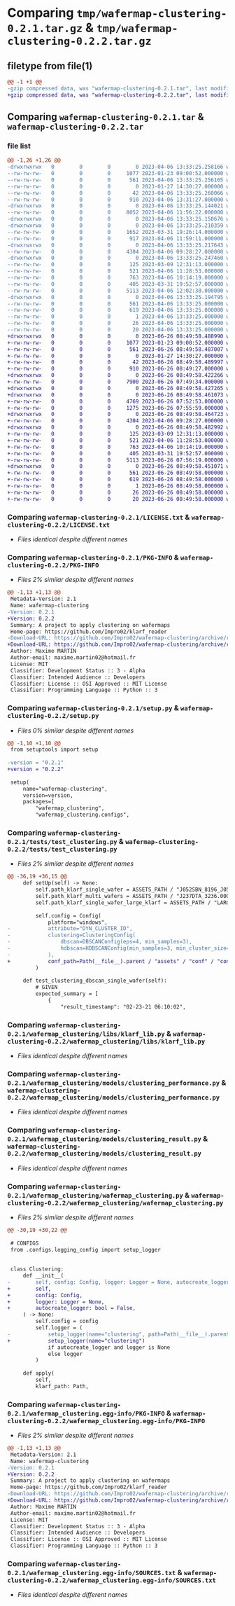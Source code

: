 # Comparing `tmp/wafermap-clustering-0.2.1.tar.gz` & `tmp/wafermap-clustering-0.2.2.tar.gz`

## filetype from file(1)

```diff
@@ -1 +1 @@
-gzip compressed data, was "wafermap-clustering-0.2.1.tar", last modified: Thu Apr  6 13:33:25 2023, max compression
+gzip compressed data, was "wafermap-clustering-0.2.2.tar", last modified: Mon Jun 26 08:49:58 2023, max compression
```

## Comparing `wafermap-clustering-0.2.1.tar` & `wafermap-clustering-0.2.2.tar`

### file list

```diff
@@ -1,26 +1,26 @@
-drwxrwxrwx   0        0        0        0 2023-04-06 13:33:25.258166 wafermap-clustering-0.2.1/
--rw-rw-rw-   0        0        0     1077 2023-01-23 09:00:52.000000 wafermap-clustering-0.2.1/LICENSE.txt
--rw-rw-rw-   0        0        0      561 2023-04-06 13:33:25.256165 wafermap-clustering-0.2.1/PKG-INFO
--rw-rw-rw-   0        0        0        0 2023-01-27 14:30:27.000000 wafermap-clustering-0.2.1/README.md
--rw-rw-rw-   0        0        0       42 2023-04-06 13:33:25.260066 wafermap-clustering-0.2.1/setup.cfg
--rw-rw-rw-   0        0        0      910 2023-04-06 13:31:27.000000 wafermap-clustering-0.2.1/setup.py
-drwxrwxrwx   0        0        0        0 2023-04-06 13:33:25.144021 wafermap-clustering-0.2.1/tests/
--rw-rw-rw-   0        0        0     8052 2023-04-06 11:56:22.000000 wafermap-clustering-0.2.1/tests/test_clustering.py
-drwxrwxrwx   0        0        0        0 2023-04-06 13:33:25.150676 wafermap-clustering-0.2.1/wafermap_clustering/
-drwxrwxrwx   0        0        0        0 2023-04-06 13:33:25.210359 wafermap-clustering-0.2.1/wafermap_clustering/configs/
--rw-rw-rw-   0        0        0     1652 2023-03-31 19:26:14.000000 wafermap-clustering-0.2.1/wafermap_clustering/configs/config.py
--rw-rw-rw-   0        0        0      917 2023-04-06 11:59:11.000000 wafermap-clustering-0.2.1/wafermap_clustering/configs/logging_config.py
-drwxrwxrwx   0        0        0        0 2023-04-06 13:33:25.217643 wafermap-clustering-0.2.1/wafermap_clustering/libs/
--rw-rw-rw-   0        0        0     4304 2023-04-06 09:28:27.000000 wafermap-clustering-0.2.1/wafermap_clustering/libs/klarf_lib.py
-drwxrwxrwx   0        0        0        0 2023-04-06 13:33:25.247460 wafermap-clustering-0.2.1/wafermap_clustering/models/
--rw-rw-rw-   0        0        0      125 2023-03-09 12:31:13.000000 wafermap-clustering-0.2.1/wafermap_clustering/models/clustered_defect.py
--rw-rw-rw-   0        0        0      521 2023-04-06 11:28:53.000000 wafermap-clustering-0.2.1/wafermap_clustering/models/clustering_performance.py
--rw-rw-rw-   0        0        0      763 2023-04-06 10:14:19.000000 wafermap-clustering-0.2.1/wafermap_clustering/models/clustering_result.py
--rw-rw-rw-   0        0        0      405 2023-03-31 19:52:57.000000 wafermap-clustering-0.2.1/wafermap_clustering/models/config.py
--rw-rw-rw-   0        0        0     5113 2023-04-06 12:02:30.000000 wafermap-clustering-0.2.1/wafermap_clustering/wafermap_clustering.py
-drwxrwxrwx   0        0        0        0 2023-04-06 13:33:25.194795 wafermap-clustering-0.2.1/wafermap_clustering.egg-info/
--rw-rw-rw-   0        0        0      561 2023-04-06 13:33:25.000000 wafermap-clustering-0.2.1/wafermap_clustering.egg-info/PKG-INFO
--rw-rw-rw-   0        0        0      619 2023-04-06 13:33:25.000000 wafermap-clustering-0.2.1/wafermap_clustering.egg-info/SOURCES.txt
--rw-rw-rw-   0        0        0        1 2023-04-06 13:33:25.000000 wafermap-clustering-0.2.1/wafermap_clustering.egg-info/dependency_links.txt
--rw-rw-rw-   0        0        0       26 2023-04-06 13:33:25.000000 wafermap-clustering-0.2.1/wafermap_clustering.egg-info/requires.txt
--rw-rw-rw-   0        0        0       20 2023-04-06 13:33:25.000000 wafermap-clustering-0.2.1/wafermap_clustering.egg-info/top_level.txt
+drwxrwxrwx   0        0        0        0 2023-06-26 08:49:58.488990 wafermap-clustering-0.2.2/
+-rw-rw-rw-   0        0        0     1077 2023-01-23 09:00:52.000000 wafermap-clustering-0.2.2/LICENSE.txt
+-rw-rw-rw-   0        0        0      561 2023-06-26 08:49:58.487007 wafermap-clustering-0.2.2/PKG-INFO
+-rw-rw-rw-   0        0        0        0 2023-01-27 14:30:27.000000 wafermap-clustering-0.2.2/README.md
+-rw-rw-rw-   0        0        0       42 2023-06-26 08:49:58.489997 wafermap-clustering-0.2.2/setup.cfg
+-rw-rw-rw-   0        0        0      910 2023-06-26 08:49:27.000000 wafermap-clustering-0.2.2/setup.py
+drwxrwxrwx   0        0        0        0 2023-06-26 08:49:58.422266 wafermap-clustering-0.2.2/tests/
+-rw-rw-rw-   0        0        0     7900 2023-06-26 07:49:34.000000 wafermap-clustering-0.2.2/tests/test_clustering.py
+drwxrwxrwx   0        0        0        0 2023-06-26 08:49:58.427265 wafermap-clustering-0.2.2/wafermap_clustering/
+drwxrwxrwx   0        0        0        0 2023-06-26 08:49:58.461073 wafermap-clustering-0.2.2/wafermap_clustering/configs/
+-rw-rw-rw-   0        0        0     4769 2023-06-26 07:52:53.000000 wafermap-clustering-0.2.2/wafermap_clustering/configs/config.py
+-rw-rw-rw-   0        0        0     1275 2023-06-26 07:55:59.000000 wafermap-clustering-0.2.2/wafermap_clustering/configs/logging_config.py
+drwxrwxrwx   0        0        0        0 2023-06-26 08:49:58.464723 wafermap-clustering-0.2.2/wafermap_clustering/libs/
+-rw-rw-rw-   0        0        0     4304 2023-04-06 09:28:27.000000 wafermap-clustering-0.2.2/wafermap_clustering/libs/klarf_lib.py
+drwxrwxrwx   0        0        0        0 2023-06-26 08:49:58.482992 wafermap-clustering-0.2.2/wafermap_clustering/models/
+-rw-rw-rw-   0        0        0      125 2023-03-09 12:31:13.000000 wafermap-clustering-0.2.2/wafermap_clustering/models/clustered_defect.py
+-rw-rw-rw-   0        0        0      521 2023-04-06 11:28:53.000000 wafermap-clustering-0.2.2/wafermap_clustering/models/clustering_performance.py
+-rw-rw-rw-   0        0        0      763 2023-04-06 10:14:19.000000 wafermap-clustering-0.2.2/wafermap_clustering/models/clustering_result.py
+-rw-rw-rw-   0        0        0      405 2023-03-31 19:52:57.000000 wafermap-clustering-0.2.2/wafermap_clustering/models/config.py
+-rw-rw-rw-   0        0        0     5113 2023-06-26 07:56:19.000000 wafermap-clustering-0.2.2/wafermap_clustering/wafermap_clustering.py
+drwxrwxrwx   0        0        0        0 2023-06-26 08:49:58.451071 wafermap-clustering-0.2.2/wafermap_clustering.egg-info/
+-rw-rw-rw-   0        0        0      561 2023-06-26 08:49:58.000000 wafermap-clustering-0.2.2/wafermap_clustering.egg-info/PKG-INFO
+-rw-rw-rw-   0        0        0      619 2023-06-26 08:49:58.000000 wafermap-clustering-0.2.2/wafermap_clustering.egg-info/SOURCES.txt
+-rw-rw-rw-   0        0        0        1 2023-06-26 08:49:58.000000 wafermap-clustering-0.2.2/wafermap_clustering.egg-info/dependency_links.txt
+-rw-rw-rw-   0        0        0       26 2023-06-26 08:49:58.000000 wafermap-clustering-0.2.2/wafermap_clustering.egg-info/requires.txt
+-rw-rw-rw-   0        0        0       20 2023-06-26 08:49:58.000000 wafermap-clustering-0.2.2/wafermap_clustering.egg-info/top_level.txt
```

### Comparing `wafermap-clustering-0.2.1/LICENSE.txt` & `wafermap-clustering-0.2.2/LICENSE.txt`

 * *Files identical despite different names*

### Comparing `wafermap-clustering-0.2.1/PKG-INFO` & `wafermap-clustering-0.2.2/PKG-INFO`

 * *Files 2% similar despite different names*

```diff
@@ -1,13 +1,13 @@
 Metadata-Version: 2.1
 Name: wafermap-clustering
-Version: 0.2.1
+Version: 0.2.2
 Summary: A project to apply clustering on wafermaps
 Home-page: https://github.com/Impro02/klarf_reader
-Download-URL: https://github.com/Impro02/wafermap-clustering/archive/refs/tags/0.2.1.tar.gz
+Download-URL: https://github.com/Impro02/wafermap-clustering/archive/refs/tags/0.2.2.tar.gz
 Author: Maxime MARTIN
 Author-email: maxime.martin02@hotmail.fr
 License: MIT
 Classifier: Development Status :: 3 - Alpha
 Classifier: Intended Audience :: Developers
 Classifier: License :: OSI Approved :: MIT License
 Classifier: Programming Language :: Python :: 3
```

### Comparing `wafermap-clustering-0.2.1/setup.py` & `wafermap-clustering-0.2.2/setup.py`

 * *Files 0% similar despite different names*

```diff
@@ -1,10 +1,10 @@
 from setuptools import setup
 
-version = "0.2.1"
+version = "0.2.2"
 
 setup(
     name="wafermap-clustering",
     version=version,
     packages=[
         "wafermap_clustering",
         "wafermap_clustering.configs",
```

### Comparing `wafermap-clustering-0.2.1/tests/test_clustering.py` & `wafermap-clustering-0.2.2/tests/test_clustering.py`

 * *Files 2% similar despite different names*

```diff
@@ -36,19 +36,15 @@
     def setUp(self) -> None:
         self.path_klarf_single_wafer = ASSETS_PATH / "J052SBN_8196_J052SBN-01.000"
         self.path_klarf_multi_wafers = ASSETS_PATH / "J237DTA_3236.000"
         self.path_klarf_single_wafer_large_klarf = ASSETS_PATH / "LARGE_KLARF.000"
 
         self.config = Config(
             platform="windows",
-            attribute="DYN_CLUSTER_ID",
-            clustering=ClusteringConfig(
-                dbscan=DBSCANConfig(eps=4, min_samples=3),
-                hdbscan=HDBSCANConfig(min_samples=3, min_cluster_size=5),
-            ),
+            conf_path=Path(__file__).parent / "assets" / "conf" / "config.json",
         )
 
     def test_clustering_dbscan_single_wafer(self):
         # GIVEN
         expected_summary = [
             {
                 "result_timestamp": "02-23-21 06:10:02",
```

### Comparing `wafermap-clustering-0.2.1/wafermap_clustering/libs/klarf_lib.py` & `wafermap-clustering-0.2.2/wafermap_clustering/libs/klarf_lib.py`

 * *Files identical despite different names*

### Comparing `wafermap-clustering-0.2.1/wafermap_clustering/models/clustering_performance.py` & `wafermap-clustering-0.2.2/wafermap_clustering/models/clustering_performance.py`

 * *Files identical despite different names*

### Comparing `wafermap-clustering-0.2.1/wafermap_clustering/models/clustering_result.py` & `wafermap-clustering-0.2.2/wafermap_clustering/models/clustering_result.py`

 * *Files identical despite different names*

### Comparing `wafermap-clustering-0.2.1/wafermap_clustering/wafermap_clustering.py` & `wafermap-clustering-0.2.2/wafermap_clustering/wafermap_clustering.py`

 * *Files 2% similar despite different names*

```diff
@@ -30,19 +30,22 @@
 
 # CONFIGS
 from .configs.logging_config import setup_logger
 
 
 class Clustering:
     def __init__(
-        self, config: Config, logger: Logger = None, autocreate_logger: bool = False
+        self,
+        config: Config,
+        logger: Logger = None,
+        autocreate_logger: bool = False,
     ) -> None:
         self.config = config
         self.logger = (
-            setup_logger(name="clustering", path=Path(__file__).parent)
+            setup_logger(name="clustering")
             if autocreate_logger and logger is None
             else logger
         )
 
     def apply(
         self,
         klarf_path: Path,
```

### Comparing `wafermap-clustering-0.2.1/wafermap_clustering.egg-info/PKG-INFO` & `wafermap-clustering-0.2.2/wafermap_clustering.egg-info/PKG-INFO`

 * *Files 2% similar despite different names*

```diff
@@ -1,13 +1,13 @@
 Metadata-Version: 2.1
 Name: wafermap-clustering
-Version: 0.2.1
+Version: 0.2.2
 Summary: A project to apply clustering on wafermaps
 Home-page: https://github.com/Impro02/klarf_reader
-Download-URL: https://github.com/Impro02/wafermap-clustering/archive/refs/tags/0.2.1.tar.gz
+Download-URL: https://github.com/Impro02/wafermap-clustering/archive/refs/tags/0.2.2.tar.gz
 Author: Maxime MARTIN
 Author-email: maxime.martin02@hotmail.fr
 License: MIT
 Classifier: Development Status :: 3 - Alpha
 Classifier: Intended Audience :: Developers
 Classifier: License :: OSI Approved :: MIT License
 Classifier: Programming Language :: Python :: 3
```

### Comparing `wafermap-clustering-0.2.1/wafermap_clustering.egg-info/SOURCES.txt` & `wafermap-clustering-0.2.2/wafermap_clustering.egg-info/SOURCES.txt`

 * *Files identical despite different names*

